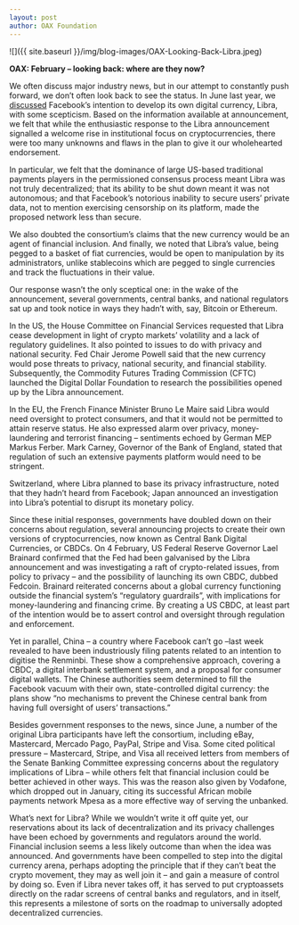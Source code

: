 ```yaml
---
layout: post
author: OAX Foundation
---
```


![]({{ site.baseurl }}/img/blog-images/OAX-Looking-Back-Libra.jpeg)

<b>OAX: February – looking back: where are they now?</b>

We often discuss major industry news, but in our attempt to constantly push forward, we don’t often look back to see the status. In June last year, we <a href="https://www.oax.org/2019/06/27/Libra-the-Devil-is-in-the-details.html">discussed</a> Facebook’s intention to develop its own digital currency, Libra, with some scepticism.  Based on the information available at announcement, we felt that while the enthusiastic response to the Libra announcement signalled a welcome rise in institutional focus on cryptocurrencies, there were too many unknowns and flaws in the plan to give it our wholehearted endorsement.  

In particular, we felt that the dominance of large US-based traditional payments players in the permissioned consensus process meant Libra was not truly decentralized; that its ability to be shut down meant it was not autonomous; and that Facebook’s notorious inability to secure users’ private data, not to mention exercising censorship on its platform, made the proposed network less than secure. 

We also doubted the consortium’s claims that the new currency would be an agent of financial inclusion. And finally, we noted that Libra’s value, being pegged to a basket of fiat currencies, would be open to manipulation by its administrators, unlike stablecoins which are pegged to single currencies and track the fluctuations in their value.  

Our response wasn’t the only sceptical one: in the wake of the announcement, several governments, central banks, and national regulators sat up and took notice in ways they hadn’t with, say, Bitcoin or Ethereum.  

In the US, the House Committee on Financial Services requested that Libra cease development in light of crypto markets’ volatility and a lack of regulatory guidelines.  It also pointed to issues to do with privacy and national security.  Fed Chair Jerome Powell said that the new currency would pose threats to privacy, national security, and financial stability.  Subsequently, the Commodity Futures Trading Commission (CFTC) launched the Digital Dollar Foundation to research the possibilities opened up by the Libra announcement.  

In the EU, the French Finance Minister Bruno Le Maire said Libra would need oversight to protect consumers, and that it would not be permitted to attain reserve status.  He also expressed alarm over privacy, money-laundering and terrorist financing – sentiments echoed by German MEP Markus Ferber.  Mark Carney, Governor of the Bank of England, stated that regulation of such an extensive payments platform would need to be stringent.  

Switzerland, where Libra planned to base its privacy infrastructure, noted that they hadn’t heard from Facebook; Japan announced an investigation into Libra’s potential to disrupt its monetary policy.  

Since these initial responses, governments have doubled down on their concerns about regulation, several announcing projects to create their own versions of cryptocurrencies, now known as Central Bank Digital Currencies, or CBDCs.  On 4 February, US Federal Reserve Governor Lael Brainard confirmed that the Fed had been galvanised by the Libra announcement and was investigating a raft of crypto-related issues, from policy to privacy – and the possibility of launching its own CBDC, dubbed Fedcoin. Brainard reiterated concerns about a global currency functioning outside the financial system’s “regulatory guardrails”, with implications for money-laundering and financing crime.  By creating a US CBDC, at least part of the intention would be to assert control and oversight through regulation and enforcement.  

Yet in parallel, China – a country where Facebook can’t go –last week revealed to have been industriously filing patents related to an intention to digitise the Renminbi.  These show a comprehensive approach, covering a CBDC, a digital interbank settlement system, and a proposal for consumer digital wallets.  The Chinese authorities seem determined to fill the Facebook vacuum with their own, state-controlled digital currency: the plans show “no mechanisms to prevent the Chinese central bank from having full oversight of users’ transactions.” 

Besides government responses to the news, since June, a number of the original Libra participants have left the consortium, including eBay, Mastercard, Mercado Pago, PayPal, Stripe and Visa. Some cited political pressure – Mastercard, Stripe, and Visa all received letters from members of the Senate Banking Committee expressing concerns about the regulatory implications of Libra – while others felt that financial inclusion could be better achieved in other ways. This was the reason also given by Vodafone, which dropped out in January, citing its successful African mobile payments network Mpesa as a more effective way of serving the unbanked.  

What’s next for Libra?  While we wouldn’t write it off quite yet, our reservations about its lack of decentralization and its privacy challenges have been echoed by governments and regulators around the world.  Financial inclusion seems a less likely outcome than when the idea was announced.  And governments have been compelled to step into the digital currency arena, perhaps adopting the principle that if they can’t beat the crypto movement, they may as well join it – and gain a measure of control by doing so.  Even if Libra never takes off, it has served to put cryptoassets directly on the radar screens of central banks and regulators, and in itself, this represents a milestone of sorts on the roadmap to universally adopted decentralized currencies.   